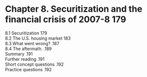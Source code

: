 # Chapter 8. Securitization and the financial crisis of 2007-8 179  

8.1 Securitization 179   
8.2 The U.S. housing market 183   
8.3 What went wrong? .187   
8.4 The aftermath. .189   
Summary .191   
Further reading .191   
Short concept questions .192   
Practice questions .192  
